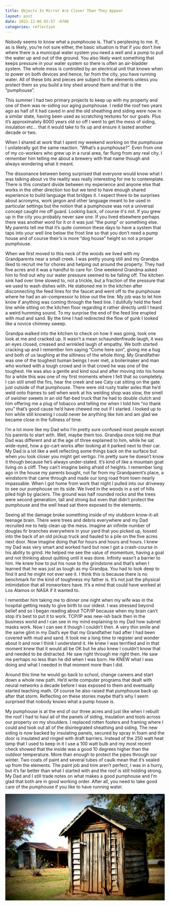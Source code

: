 ```yaml
---
title: Objects In Mirror Are Closer Than They Appear
layout: post
date: 2022-12-06 05:57 -0700
categories: reflection
---
```

Nobody seems to know what a pumphouse is.  That's perplexing to me.  If, as is likely, you’re not sure either, the basic situation is that if you don’t live where there is a municipal water system you need a well and a pump to pull the water up and out of the ground.  You also likely want something that keeps pressure in your water system so there is often an air-bladder system.  The whole mess is controlled by an electrical unit that knows when to power on both devices and hence, far from the city, you have running water.  All of these bits and pieces are subject to the elements unless you protect them so you build a tiny shed around them and that is the “pumphouse”.  

This summer I had two primary projects to keep up with my property and one of them was re-siding our aging pumphouse.  I redid the roof two years ago as half of it had caved in and the old sheathing and siding were now in a similar state, having been used as scratching textures for our goats.  Plus it’s approximately 8000 years old so off I went to get the mess of siding, insulation etc… that it would take to fix up and ensure it lasted another decade or two.  

When I shared at work that I spent my weekend working on the pumphouse I unilaterally got the same reaction.  “What’s a pumphouse?”.  Even from one of my co-workers who grew up in a rural area, far flung from any real city.  I remember him telling me about a brewery with that name though and always wondering what it meant.

The dissonance between being surprised that everyone would know what I was talking about vs the reality was really interesting for me to contemplate.  There is this constant divide between my experience and anyone else that works in the other direction too but we tend to have enough shared experience to build language that bridges it.  I expect there to be surprises about acronyms, work jargon and other language meant to be used in particular settings but the notion that a pumphouse was not a universal concept caught me off guard.  Looking back, of course it's not.  If you grew up in the city you probably never saw one.  If you lived elsewhere perhaps there was another word for it or it was just “the pump” or something else.  My parents tell me that it’s quite common these days to have a system that taps into your well line below the frost line so that you don’t need a pump house and of course their’s is more “dog house” height so not a proper pumphouse.  

When we first moved to this neck of the woods we lived with my Grandparents near a small creek.  I was pretty young still and my Grandpa liked to recruit me for chores and helping out around the property.  They had five acres and it was a handful to care for.  One weekend Grandma asked him to find out why our water pressure seemed to be falling off.  The kitchen sink had over time slowed to, not a trickle, but a fraction of the pressure that we used to wash dishes with.  He stationed me in the kitchen after disconnecting the feed lines for the faucet and went off to the pumphouse where he had an air-compressor to blow out the line.  My job was to let him know if anything was coming through the feed line.  I dutifully held the feed line while sitting on the kitchen floor regarding it rather directly until I heard a weird humming sound.  To my surprise the end of the feed line erupted with mud and sand.  By the time I had redirected the flow of gunk I looked like a novice chimney sweep.  

Grandpa walked into the kitchen to check on how it was going, took one look at me and cracked up.  It wasn’t a mean schaundenfreude laugh, it was an eyes closed, creased and wrinkled laugh of empathy.  We both started cracking up and I remember him saying “Come here son”, giving me a hug and both of us laughing at the silliness of the whole thing.  My Grandfather was one of the toughest human beings I ever met, a boilermaker and man who worked with a tough crowd and in that crowd he was one of the toughest.  He was also a gentle and kind soul and after moving into his home for a while this was one of my first moments where I felt that so completely.  I can still smell the firs, hear the creek and see Caty cat sitting on the gate just outside of that pumphouse.  There were old rusty trailer axles that he’d weld onto frames to sell when work at his welding shop was slow, the smell of swisher sweets in an old flat-bed truck that he had to double clutch and him offering me a plug of tobacco and telling me when I told him “no thank you” that’s good cause he’d have chewed me out if I started.  I looked up to him while still knowing I could never be anything like him and am glad we became close in the fullness of time.

I’m a lot more like my Dad who I’m pretty sure confused most people except his parents to start with.  Well, maybe them too.  Grandpa once told me that Dad was different and at the age of three explained to him, while he sat wide-eyed,  how a go-cart works after looking at it parked next to their car.  My Dad is a lot like a well reflecting some things back on the surface but when you look closer you might get vertigo.  I’m pretty sure he doesn’t know it though because he’s always under-stated.  It’s kind of like a mountain goat living on a cliff.  They can’t imagine being afraid of heights.  I remember long ago in the house my parents bought, not far from my Grandparent’s place, a windstorm that came through and made our long road from town nearly impassable.  When I got home from work that night I pulled into our driveway to see our pumphouse on its side.  We lived in the woods in a set of hills piled high by glaciers.  The ground was half rounded rocks and the trees were second generation, tall and strong but even that didn’t protect the pumphouse and the well head sat there exposed to the elements.

Seeing all the damage broke something inside of my stubborn know-it-all teenage brain.  There were trees and debris everywhere and my Dad recruited me to help clean up the mess.  Imagine an infinite number of douglas fir branches everywhere in your yard that you picked up, tossed into the back of an old pickup truck and hauled to a pile on the five acres next door.  Now imagine doing that for hours and hours and hours.  I knew my Dad was very smart and worked hard but now I got a crash-course in his ability to grind.  He helped me see the value of momentum, having a goal and not thinking about quitting until it was done.  Infinity wasn’t a barrier to him.  He knew how to put his nose to the grindstone and that’s when I learned that he was just as tough as my Grandpa.  You had to look deep to find it and he might not ever see it.  I think this is because there is no benchmark for the kind of toughness my father is.  It’s not just the physical intimidation that all ironworkers have.  It’s a mind that could have worked at Los Alamos or NASA if it wanted to.

I remember him taking me to dinner one night when my wife was in the hospital getting ready to give birth to our oldest.  I was stressed beyond belief and so I began reading about TCP/IP because when my brain can’t stop it’s best to put it to work.  TCP/IP was new-ish back then in the business world and I can see in my mind explaining to my Dad how subnet masks work.  Now I can see it though I couldn’t then.  A very thin smile and the same glint in my Dad’s eye that my Grandfather had  after I had been covered with mud and sand.  It took me a long time to register and wonder about it and now I think I understand it.  He knew I was terrified and in that moment knew that it would all be OK but he also knew I couldn’t know that and needed to be distracted.  He saw right through me right then.  He saw me perhaps no less than he did when I was born.  He KNEW what I was doing and what I needed in that moment more than I did.  

Around this time he would go back to school, change careers and start down a whole new path.  He’d write computer programs that dealt with neural networks a decade before I was exposed to them and eventually started teaching math.  Of course he also raised that pumphouse back up after that storm. Reflecting on these stories maybe that’s why I seem surprised that nobody knows what a pump house is.  

My pumphouse is at the end of our three acres and just like when I rebuilt the roof I had to haul all of the panels of siding, insulation and tools across our property on my shoulders.  I replaced rotten footers and framing where I could and took out all of the disintegrated sheathing and siding.  The new siding is now backed by insulating panels, secured by spray in foam and the door is insulated and ringed with draft barriers.  Instead of the 250 watt heat lamp that I used to keep in it I use a 100 watt bulb and my most recent check showed that the inside was a good 10 degrees higher than the outdoor temperature.  More than enough to protect the pipes through our winter.  Two coats of paint and several tubes of caulk mean that it’s sealed up from the elements.  The paint job and trim aren’t perfect, I was in a hurry, but it’s far better than what I started with and the roof is still holding strong.  My Dad and I still trade notes on what makes a good pumphouse and I’m glad that both are in good working order.  After all, you need to take good care of the pumphouse if you like to have running water.  

![Pumphouse](/images/pumphouse.jpeg)